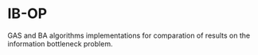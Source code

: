 # IB-OP
GAS and  BA algorithms implementations for comparation of results on the information bottleneck problem.
